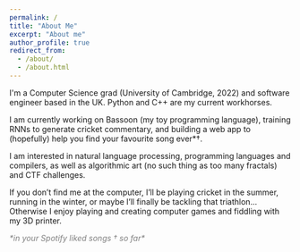 ```yaml
---
permalink: /
title: "About Me"
excerpt: "About me"
author_profile: true
redirect_from: 
  - /about/
  - /about.html
---
```


I'm a Computer Science grad (University of Cambridge, 2022) and software engineer based in the UK. Python and C++ are my current workhorses.

I am currently working on Bassoon (my toy programming language), training RNNs to generate cricket commentary, and building a web app to (hopefully) help you find your favourite song ever*†.

I am interested in natural language processing, programming languages and compilers, as well as algorithmic art (no such thing as too many fractals) and CTF challenges.

If you don’t find me at the computer, I’ll be playing cricket in the summer, running in the winter, or maybe I’ll finally be tackling that triathlon... Otherwise I enjoy playing and creating computer games and fiddling with my 3D printer.

<p style="color:gray"> <em>*in your Spotify liked songs † so far*</em></p>